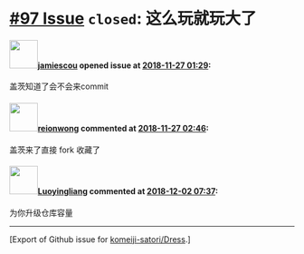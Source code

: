 # [\#97 Issue](https://github.com/komeiji-satori/Dress/issues/97) `closed`: 这么玩就玩大了

#### <img src="https://avatars.githubusercontent.com/u/15727736?u=2f0ba3477dfa82635c1ef18c8c07deb4c5bebbe3&v=4" width="50">[jamiescou](https://github.com/jamiescou) opened issue at [2018-11-27 01:29](https://github.com/komeiji-satori/Dress/issues/97):

盖茨知道了会不会来commit

#### <img src="https://avatars.githubusercontent.com/u/9636382?u=700c01bfb5bfb9520c97429161ece47b2b282f9a&v=4" width="50">[reionwong](https://github.com/reionwong) commented at [2018-11-27 02:46](https://github.com/komeiji-satori/Dress/issues/97#issuecomment-441878093):

盖茨来了直接 fork 收藏了

#### <img src="https://avatars.githubusercontent.com/u/29297262?u=620ef1aa5a33f7f9de0e23251db08e3b423b7459&v=4" width="50">[Luoyingliang](https://github.com/Luoyingliang) commented at [2018-12-02 07:37](https://github.com/komeiji-satori/Dress/issues/97#issuecomment-443488014):

为你升级仓库容量


-------------------------------------------------------------------------------



[Export of Github issue for [komeiji-satori/Dress](https://github.com/komeiji-satori/Dress).]
